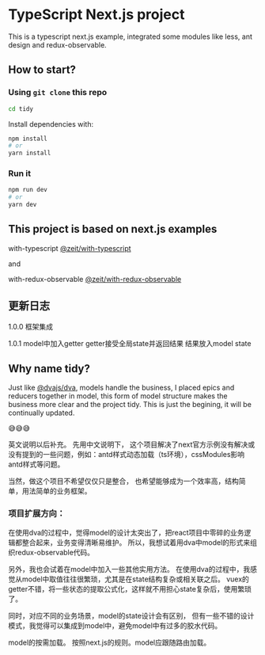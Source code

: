 # TypeScript Next.js project

This is a typescript next.js example, integrated some modules like less, ant design and redux-observable.

## How to start?

### Using `git clone` this repo

```bash
cd tidy
```

Install dependencies with:

```bash
npm install
# or
yarn install
```

### Run it

```bash
npm run dev
# or
yarn dev
```

## This project is based on next.js examples

with-typescript [@zeit/with-typescript](https://github.com/zeit/next.js/tree/canary/examples/with-typescript) 

and 

with-redux-observable [@zeit/with-redux-observable](https://github.com/zeit/next.js/tree/canary/examples/with-redux-observable)


## 更新日志
1.0.0
框架集成

1.0.1
model中加入getter
getter接受全局state并返回结果
结果放入model state

## Why name tidy?
Just like [@dvajs/dva](https://github.com/dvajs/dva), models handle the business, I placed epics and reducers together in model, this form of model structure makes the business more clear and the project tidy.
This is just the begining, it will be continually updated.


😅😅😅

英文说明以后补充。
先用中文说明下，
这个项目解决了next官方示例没有解决或没有提到的一些问题，例如：antd样式动态加载（ts环境），cssModules影响antd样式等问题。

当然，做这个项目不希望仅仅只是整合，
也希望能够成为一个效率高，结构简单，用法简单的业务框架。

### 项目扩展方向：


在使用dva的过程中，觉得model的设计太突出了，把react项目中零碎的业务逻辑都整合起来，业务变得清晰易维护。
所以，我想试着用dva中model的形式来组织redux-observable代码。


另外，我也会试着在model中加入一些其他实用方法。
在使用dva的过程中，我感觉从model中取值往往很繁琐，尤其是在state结构复杂或相关联之后。
vuex的getter不错，将一些状态的提取公式化，这样就不用担心state复杂后，使用繁琐了。


同时，对应不同的业务场景，model的state设计会有区别，
但有一些不错的设计模式，我觉得可以集成到model中，避免model中有过多的胶水代码。


model的按需加载。
按照next.js的规则。model应跟随路由加载。
